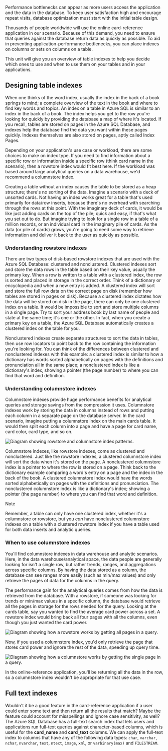 
Performance bottlenecks can appear as more users access the application and the data in the database. To keep user satisfaction high and encourage repeat visits, database optimization must start with the initial table design.

Thousands of people worldwide will use the online card-reference application in our scenario. Because of this demand, you need to ensure that queries against the database return data as quickly as possible. To aid in preventing application-performance bottlenecks, you can place indexes on columns or sets on columns on a table.

This unit will give you an overview of table indexes to help you decide which ones to use and when to use them on your tables and in your applications.

## Designing table indexes

When one thinks of the word index, usually the index in the back of a book springs to mind; a complete overview of the text in the book and where to find key words and topics. An index on a table in Azure SQL is similar to an index in the back of a book. The index helps you get to the row you're looking for quickly by providing the database a map of where it's located. If you recall, tables are stored on pages in the Azure SQL Database, and indexes help the database find the data you want within these pages quickly. Indexes themselves are also stored on pages, aptly called Index Pages.

Depending on your application's use case or workload, there are some choices to make on index type. If you need to find information about a specific row or information inside a specific row (think card name in the scenario), then a rowstore index would fit best here. If the workload was based around large analytical queries on a data warehouse, we'd recommend a columnstore index.

Creating a table without an index causes the table to be stored as a heap structure; there's no sorting of the data. Imagine a scenario with a deck of unsorted cards. Not having an index works great for a table that's used primarily for data/row inserts, because there's no overhead with searching through the rows at this point. With the imaginary deck of cards, it would be like just adding cards on the top of the pile; quick and easy, if that's what you set out to do. But imagine trying to look for a single row in a table of a million records, or an individual card in the imaginary pile of cards. As the data (or pile of cards) grows, you're going to need some way to retrieve information and deliver it back to the user as quickly as possible.

### Understanding rowstore indexes

There are two types of disk-based rowstore indexes that are used with the Azure SQL Database: clustered and nonclustered. Clustered indexes sort and store the data rows in the table based on their key value, usually the primary key. When a row is written to a table with a clustered index, the row is sorted and placed in storage in the correct order. Think of a dictionary or encyclopedia and when a new entry is added. A clustered index will sort and store the full row data on the correct page on disk (remember how tables are stored in pages on disk). Because a clustered index dictates how the data will be stored on disk in the page, there can only be one clustered index on a table. It would be impossible to sort and store multiple columns in a single page. Try to sort your address book by last name of people and state at the same time; it's one or the other. In fact, when you create a primary key on a table, the Azure SQL Database automatically creates a clustered index on the table for you.

Nonclustered indexes create separate structures to sort the data in tables, then use row locators to point back to the row containing the information you're looking for. You can think of the differences between clustered and nonclustered indexes with this example: a clustered index is similar to how a dictionary has words sorted alphabetically on pages with the definitions and pronunciation all in the same place; a nonclustered index is like a dictionary's index, showing a pointer (the page number) to where you can find that word and definition.

### Understanding columnstore indexes

Columnstore indexes provide huge performance benefits for analytical queries and storage savings from the compression it uses. Columnstore indexes work by storing the data in columns instead of rows and putting each column in a separate page on the database server. In the card scenario, imagine putting a columnstore index on the main cards table. It would then split each column into a page and have a page for card name, card color, card type, and so on.

![Diagram showing rowstore and columnstore index patterns.](../media/index-2.png)

Columnstore indexes, like rowstore indexes, come as clustered and nonclustered. Just like the rowstore indexes, a clustered columnstore index will sort the data when it's stored on the page. A nonclustered columnstore index is a pointer to where the row is stored on a page. Think back to the dictionary example comparing a word's entry on a page and the index in the back of the book. A clustered columnstore index would have the words sorted alphabetically on pages with the definitions and pronunciation. The nonclustered columnstore index is like a dictionary's index; showing a pointer (the page number) to where you can find that word and definition.

> [!NOTE]
> Remember, a table can only have one clustered index, whether it's a columnstore or rowstore, but you *can* have nonclustered columnstore indexes on a table with a clustered rowstore index if you have a table used for both data inserts and analytic queries.

### When to use columnstore indexes

You'll find columnstore indexes in data warehouse and analytic scenarios. Here, in the data warehouse/analytical space, the data people are generally looking for isn't a single row, but rather trends, ranges, and aggregations across specific columns. By having the data stored as a column, the database can see ranges more easily (such as min/max values) and only retrieve the pages of data for the columns in the query.

The performance gain for the analytical queries comes from how the data is retrieved from the database. With a rowstore, if someone was looking for trends or min/max values in a specific column, the database would retrieve all the pages in storage for the rows needed for the query. Looking at the cards table, say you wanted to find the average card power across a set. A rowstore index would bring back all four pages with all the columns, even though you just wanted the card power.

![Diagram showing how a rowstore works by getting all pages in a query.](../media/index-3.png)

Now, if you used a columnstore index, you'd only retrieve the page that stores card power and ignore the rest of the data, speeding up query time.

![Diagram showing how a columnstore works by getting the single page in a query.](../media/index-4a.png)

In the online-reference application, you'll be returning all the data in the row, so a columnstore index wouldn't be appropriate for that use case.

## Full text indexes

Wouldn't it be a good feature in the card-reference application if a user could enter some text and then return all the results that match? Maybe the feature could account for misspellings and ignore case sensitivity, as well? The Azure SQL Database has a full-text search index that lets users and applications run full-text queries against character-based columns, which is useful for the **card_name** and **card_text** columns. We can apply the full-text index to columns that have any of the following data types: `char`, `varchar`, `nchar`, `nvarchar`, `text`, `ntext`, `image`, `xml`, or `varbinary(max)` and `FILESTREAM`.
